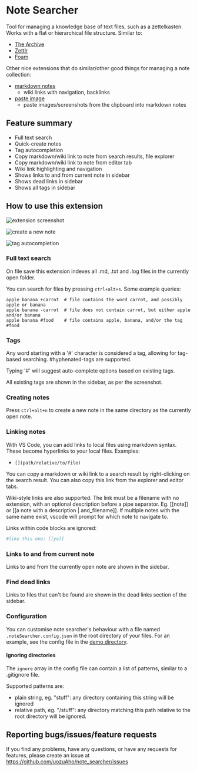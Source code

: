 # Note Searcher

Tool for managing a knowledge base of text files, such as a zettelkasten. Works
with a flat or hierarchical file structure. Similar to:

- [The Archive](https://zettelkasten.de/the-archive/)
- [Zettlr](https://www.zettlr.com/)
- [Foam](https://foambubble.github.io/foam/)


Other nice extensions that do similar/other good things for managing a note
collection:

- [markdown notes](https://github.com/kortina/vscode-markdown-notes)
  - wiki links with navigation, backlinks
- [paste image](https://marketplace.visualstudio.com/items?itemName=mushan.vscode-paste-image)
  - paste images/screenshots from the clipboard into markdown notes


## Feature summary

- Full text search
- Quick-create notes
- Tag autocompletion
- Copy markdown/wiki link to note from search results, file explorer
- Copy markdown/wiki link to note from editor tab
- Wiki link highlighting and navigation
- Shows links to and from current note in sidebar
- Shows dead links in sidebar
- Shows all tags in sidebar


## How to use this extension

![extension screenshot](./img/ext_screenshot.png)

![create a new note](./img/new_note.png)

![tag autocompletion](./img/tag_autocomplete.png)


### Full text search

On file save this extension indexes all .md, .txt and .log files in the
currently open folder.

You can search for files by pressing `ctrl+alt+s`. Some example queries:

```
apple banana +carrot  # file contains the word carrot, and possibly apple or banana
apple banana -carrot  # file does not contain carrot, but either apple and/or banana
apple banana #food    # file contains apple, banana, and/or the tag #food
```


### Tags

Any word starting with a '#' character is considered a tag, allowing for
tag-based searching. #hyphenated-tags are supported.

Typing '#' will suggest auto-complete options based on existing tags.

All existing tags are shown in the sidebar, as per the screenshot.


### Creating notes

Press `ctrl+alt+n` to create a new note in the same directory as the currently
open note.


### Linking notes

With VS Code, you can add links to local files using markdown
syntax. These become hyperlinks to your local files. Examples:

- `[](path/relative/to/file)`

You can copy a markdown or wiki link to a search result by right-clicking on the
search result. You can also copy this link from the explorer and editor tabs.

Wiki-style links are also supported. The link must be a filename with no
extension, with an optional description before a pipe separator. Eg. [[note]] or
[[a note with a description | and_filename]]. If multiple notes with the same
name exist, vscode will prompt for which note to navigate to.

Links within code blocks are ignored:

```sh
#like this one: [[yo]]
```


### Links to and from current note

Links to and from  the currently open note are shown in the sidebar.


### Find dead links

Links to files that can't be found are shown in the dead links section of the
sidebar.


### Configuration

You can customise note searcher's behaviour with a file named
`.noteSearcher.config.json` in the root directory of your files. For an example,
see the config file in the [demo directory](demo_dir/.noteSearcher.config.json).

#### Ignoring directories

The `ignore` array in the config file can contain a list of patterns, similar
to a .gitignore file.

Supported patterns are:
- plain string, eg. "stuff": any directory containing this string will be
  ignored
- relative path, eg. "/stuff": any directory matching this path relative to the
  root directory will be ignored.


## Reporting bugs/issues/feature requests

If you find any problems, have any questions, or have any requests for features,
please create an issue at https://github.com/uozuAho/note_searcher/issues
